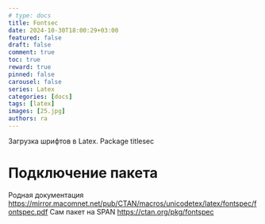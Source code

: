 ```yaml
---
# type: docs 
title: Fontsec
date: 2024-10-30T18:00:29+03:00
featured: false
draft: false
comment: true
toc: true
reward: true
pinned: false
carousel: false
series: Latex
categories: [docs]
tags: [latex]
images: [25.jpg]
authors: ra
---
```

Загрузка шрифтов в Latex. 
Package titlesec 

<!--more-->

# Подключение пакета

Родная документация https://mirror.macomnet.net/pub/CTAN/macros/unicodetex/latex/fontspec/fontspec.pdf
Сам пакет на SPAN https://ctan.org/pkg/fontspec

